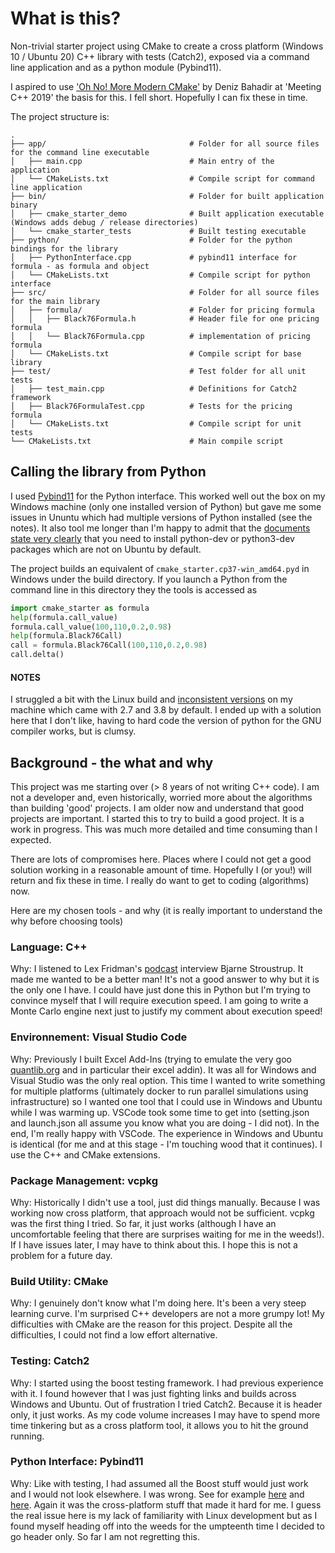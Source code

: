 
# What is this?
Non-trivial starter project using CMake to create a cross platform (Windows 10 / Ubuntu 20) C++ library with tests (Catch2), exposed via a command line application and as a python module (Pybind11). 

I aspired to use ['Oh No! More Modern CMake'](https://www.youtube.com/watch?v=y9kSr5enrSk) by Deniz Bahadir at 'Meeting C++ 2019' the basis for this. I fell short. Hopefully I can fix these in time. 

The project structure is:
```
.
├── app/                                # Folder for all source files for the command line executable
│   ├── main.cpp                        # Main entry of the application
│   └── CMakeLists.txt                  # Compile script for command line application
├── bin/                                # Folder for built application binary
│   ├── cmake_starter_demo              # Built application executable (Windows adds debug / release directories)
│   └── cmake_starter_tests             # Built testing executable  
├── python/                             # Folder for the python bindings for the library
│   ├── PythonInterface.cpp             # pybind11 interface for formula - as formula and object
│   └── CMakeLists.txt                  # Compile script for python interface
├── src/                                # Folder for all source files for the main library
│   ├── formula/                        # Folder for pricing formula
│   │   ├── Black76Formula.h            # Header file for one pricing formula
│   │   └── Black76Formula.cpp          # implementation of pricing formula
│   └── CMakeLists.txt                  # Compile script for base library
├── test/                               # Test folder for all unit tests
│   ├── test_main.cpp                   # Definitions for Catch2 framework
│   ├── Black76FormulaTest.cpp          # Tests for the pricing formula
│   └── CMakeLists.txt                  # Compile script for unit tests
└── CMakeLists.txt                      # Main compile script
```

## Calling the library from Python
I used [Pybind11](https://github.com/pybind/pybind11) for the Python interface. This worked well out the box on my Windows machine (only one installed version of Python) but gave me some issues in Ununtu which had multiple versions of Python installed (see the notes). It also tool me longer than I'm happy to admit that the [documents state very clearly](https://pybind11.readthedocs.io/en/stable/basics.html) that you need to install python-dev or python3-dev packages which are not on Ubuntu by default.

The project builds an equivalent of `cmake_starter.cp37-win_amd64.pyd` in Windows under the build directory. If you launch a Python from the command line in this directory they the tools is accessed as
```python
import cmake_starter as formula
help(formula.call_value)
formula.call_value(100,110,0.2,0.98)
help(formula.Black76Call)
call = formula.Black76Call(100,110,0.2,0.98)
call.delta()
```
#### NOTES
I struggled a bit with the Linux build and [inconsistent versions](https://stackoverflow.com/questions/62773837/cmake-and-pybind11-using-inconsistent-python-versions) on my machine which came with 2.7 and 3.8 by default. I ended up with a solution here that I don't like, having to hard code the version of python for the GNU compiler works, but is clumsy. 


## Background - the what and why

This project was me starting over (> 8 years of not writing C++ code). I am not a developer and, even historically, worried more about the algorithms
than building 'good' projects. I am older now and understand that good projects are important. I started this to try to build a good project. It is 
a work in progress. This was much more detailed and time consuming than I expected. 

There are lots of compromises here. Places where I could not get a good solution working in a reasonable amount of time. Hopefully I (or you!) will return 
and fix these in time. I really do want to get to coding (algorithms) now. 

Here are my chosen tools - and why (it is really important to understand the why before choosing tools)

### Language: C++ 
Why: I listened to Lex Fridman's [podcast](https://www.youtube.com/watch?v=uTxRF5ag27A) interview Bjarne Stroustrup. It made me wanted to be a better man! It's not a good answer to why but it is the only one I have. I could have just done this in Python but I'm trying to convince myself that I will require execution speed. I am going to write a Monte Carlo engine next just to justify my comment about execution speed! 

### Environnement: Visual Studio Code
Why: Previously I built Excel Add-Ins (trying to emulate the very goo [quantlib.org](https://www.quantlib.org/) and in particular their excel addin). It was all for Windows and Visual Studio was the only real option. This time I wanted to write something for multiple platforms (ultimately docker to run parallel simulations using infrastructure) so I wanted one tool that I could use in Windows and Ubuntu while I was warming up. VSCode took some time to get into (setting.json and launch.json all assume you know what you are doing - I did not). In the end, I'm really happy with VSCode. The experience in Windows and Ubuntu is identical (for me and at this stage - I'm touching wood that it continues). I use the C++ and CMake extensions. 

### Package Management: vcpkg
Why: Historically I didn't use a tool, just did things manually. Because I was working now cross platform, that approach would not be sufficient. vcpkg was the first thing I tried. So far, it just works (although I have an uncomfortable feeling that there are surprises waiting for me in the weeds!). If I have issues later, I may have to think about this. I hope this is not a problem for a future day.

### Build Utility: CMake
Why: I genuinely don't know what I'm doing here. It's been a very steep learning curve. I'm surprised C++ developers are not a more grumpy lot! My difficulties with CMake are the reason for this project. Despite all the difficulties, I could not find a low effort alternative.

### Testing: Catch2
Why: I started using the boost testing framework. I had previous experience with it. I found however that I was just fighting links and builds across Windows and Ubuntu. Out of frustration I tried Catch2. Because it is header only, it just works. As my code volume increases I may have to spend more time tinkering but as a cross platform tool, it allows you to hit the ground running.

### Python Interface: Pybind11
Why: Like with testing, I had assumed all the Boost stuff would just work and I would not look elsewhere. I was wrong. See for example [here](https://stackoverflow.com/questions/62623528/cmake-find-packageboost-components-python-fails-but-other-boost-packages-work) and [here](https://stackoverflow.com/questions/62716602/cmake-target-link-libraries-for-boost-python-does-not-find-the-lib-but-the-vari). Again it was the cross-platform stuff that made it hard for me. I guess the real issue here is my lack of familiarity with Linux development but as I found myself heading off into the weeds for the umpteenth time I decided to go header only. So far I am not regretting this.

